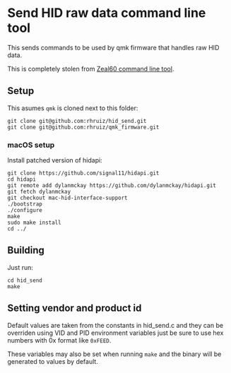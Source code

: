 # Send HID raw data command line tool

This sends commands to be used by qmk firmware that handles raw HID data.

This is completely stolen from [Zeal60 command line tool](https://github.com/Wilba6582/zeal60).


## Setup

This asumes `qmk` is cloned next to this folder:

```
git clone git@github.com:rhruiz/hid_send.git
git clone git@github.com:rhruiz/qmk_firmware.git
```

### macOS setup

Install patched version of hidapi:

```shell
git clone https://github.com/signal11/hidapi.git
cd hidapi
git remote add dylanmckay https://github.com/dylanmckay/hidapi.git
git fetch dylanmckay
git checkout mac-hid-interface-support
./bootstrap
./configure
make
sudo make install
cd ../
```

## Building

Just run:

```
cd hid_send
make
```

## Setting vendor and product id

Default values are taken from the constants in hid_send.c and they can be
overriden using VID and PID environment variables just be sure to use hex
numbers with 0x format like `0xFEED`.

These variables may also be set when running `make` and the binary will be
generated to values by default.
